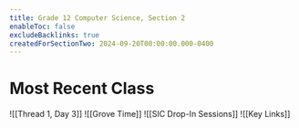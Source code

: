 ```yaml
---
title: Grade 12 Computer Science, Section 2
enableToc: false
excludeBacklinks: true
createdForSectionTwo: 2024-09-20T00:00:00.000-0400
---
```

# Most Recent Class
![[Thread 1, Day 3]]
![[Grove Time]]
![[SIC Drop-In Sessions]]
![[Key Links]]